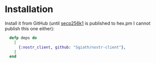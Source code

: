 # Installation

Install it from GitHub (until [secp256k1](https://github.com/Sgiath/secp256k1) is published to
hex.pm I cannot publish this one either):

```elixir
  defp deps do
    [
      {:nostr_client, github: "Sgiath/nostr-client"},
    ]
  end
```
